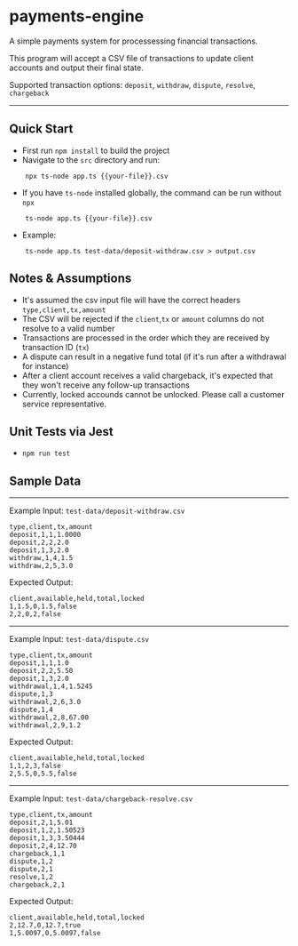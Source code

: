 # payments-engine

A simple payments system for processessing financial transactions.

This program will accept a CSV file of transactions to update client accounts and output their final state.

Supported transaction options: `deposit`, `withdraw`, `dispute`, `resolve`, `chargeback`

---

## Quick Start

- First run `npm install` to build the project
- Navigate to the `src` directory and run:

```
    npx ts-node app.ts {{your-file}}.csv
```

- If you have `ts-node` installed globally, the command can be run without `npx`

```
    ts-node app.ts {{your-file}}.csv
```

- Example:

```
    ts-node app.ts test-data/deposit-withdraw.csv > output.csv
```

## Notes & Assumptions

- It's assumed the csv input file will have the correct headers `type,client,tx,amount`
- The CSV will be rejected if the `client`,`tx` or `amount` columns do not resolve to a valid number
- Transactions are processed in the order which they are received by transaction ID (`tx`)
- A dispute can result in a negative fund total (if it's run after a withdrawal for instance)
- After a client account receives a valid chargeback, it's expected that they won't receive any follow-up transactions
- Currently, locked accounds cannot be unlocked. Please call a customer service representative.

## Unit Tests via Jest

- `npm run test`

## Sample Data

---

Example Input: `test-data/deposit-withdraw.csv`

```
type,client,tx,amount
deposit,1,1,1.0000
deposit,2,2,2.0
deposit,1,3,2.0
withdraw,1,4,1.5
withdraw,2,5,3.0
```

Expected Output:

```
client,available,held,total,locked
1,1.5,0,1.5,false
2,2,0,2,false
```

---

Example Input: `test-data/dispute.csv`

```
type,client,tx,amount
deposit,1,1,1.0
deposit,2,2,5.50
deposit,1,3,2.0
withdrawal,1,4,1.5245
dispute,1,3
withdrawal,2,6,3.0
dispute,1,4
withdrawal,2,8,67.00
withdrawal,2,9,1.2
```

Expected Output:

```
client,available,held,total,locked
1,1,2,3,false
2,5.5,0,5.5,false
```

---

Example Input: `test-data/chargeback-resolve.csv`

```
type,client,tx,amount
deposit,2,1,5.01
deposit,1,2,1.50523
deposit,1,3,3.50444
deposit,2,4,12.70
chargeback,1,1
dispute,1,2
dispute,2,1
resolve,1,2
chargeback,2,1
```

Expected Output:

```
client,available,held,total,locked
2,12.7,0,12.7,true
1,5.0097,0,5.0097,false
```
